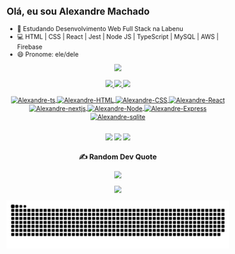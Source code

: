 ## Olá, eu sou Alexandre Machado
- 🔭 Estudando Desenvolvimento Web Full Stack na Labenu 
- 💻 HTML | CSS | React | Jest | Node JS | TypeScript | MySQL | AWS | Firebase 
- 😄 Pronome: ele/dele
 <div align="center">
    <a href="https://github.com/Afmjunior](https://www.codewars.com/users/Afmjuniors">
      <img  src="https://www.codewars.com/users/Afmjuniors/badges/small"/> 
  </div>
  </br>

<div align="center">
  <a href="https://github.com/Afmjunior">
  <img height="180em" src="https://github-readme-stats.vercel.app/api?username=Afmjuniors&show_icons=true&theme=dracula&include_all_commits=true&count_private=true"/>
  <img height="180em" src="https://github-readme-stats.vercel.app/api/top-langs/?username=Afmjuniors&layout=compact&langs_count=7&theme=dracula"/> 
    <img height="180em" src="https://github-readme-streak-stats.herokuapp.com/?user=Afmjuniors&theme=dracula&hide_border=false"
</div>
    
<div align="center"><br>
  <img align="center" alt="Alexandre-ts" height="30" width="150" src="https://img.shields.io/badge/TypeScript-007ACC?style=for-the-badge&logo=typescript&logoColor=white">
  <img align="center" alt="Alexandre-HTML" height="30" width="100" src="https://img.shields.io/badge/html5-%23E34F26.svg?style=for-the-badge&logo=html5&logoColor=white">
  <img align="center" alt="Alexandre-CSS" height="30" width="100" src="https://img.shields.io/badge/css3-%231572B6.svg?style=for-the-badge&logo=css3&logoColor=white">
   <img align="center" alt="Alexandre-React" height="30" width="100" src="https://img.shields.io/badge/React-20232A?style=for-the-badge&logo=react&logoColor=61DAFB">
  <img align="center" alt="Alexandre-nextjs" height="30" width="100" src="https://img.shields.io/badge/next.js-000000?style=for-the-badge&logo=nextdotjs&logoColor=white">
    <img align="center" alt="Alexandre-Node" height="30" width="100" src="https://img.shields.io/badge/Node.js-339933?style=for-the-badge&logo=nodedotjs&logoColor=white">
    <img align="center" alt="Alexandre-Express" height="30" width="100" src="https://img.shields.io/badge/Express.js-000000?style=for-the-badge&logo=express&logoColor=white">
    <img align="center" alt="Alexandre-sqlite" height="30" width="100" src="https://img.shields.io/badge/SQLite-07405E?style=for-the-badge&logo=sqlite&logoColor=white">
  
</div>
  
  ##
 
<div align="center"> 
  <a href="https://instagram.com/afmjuniors" target="_blank"><img src="https://img.shields.io/badge/-Instagram-%23E4405F?style=for-the-badge&logo=instagram&logoColor=white" target="_blank"></a>
  <a href = "mailto:afmjuniors@gmail.com"><img src="https://img.shields.io/badge/-Gmail-%23333?style=for-the-badge&logo=gmail&logoColor=white" target="_blank"></a>
  <a href="https://www.linkedin.com/in/afmjuniors" target="_blank"><img src="https://img.shields.io/badge/-LinkedIn-%230077B5?style=for-the-badge&logo=linkedin&logoColor=white" target="_blank"></a> 
 </div>
  
### ✍️ Random Dev Quote
![](https://quotes-github-readme.vercel.app/api?type=horizontal&theme=radical)

[![](https://visitcount.itsvg.in/api?id=Afmjuniors&icon=2&color=10)](https://visitcount.itsvg.in)
    
<div align="center">
  
  ![Snake animation](https://github.com/endioliveira/endioliveira/blob/output/github-contribution-grid-snake.svg)
  
</div>
